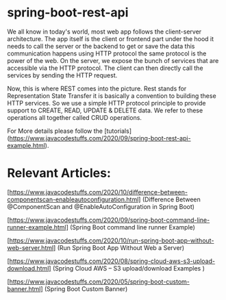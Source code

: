 # spring-boot-rest-api

We all know in today's world, most web app follows the client-server architecture. The app itself is the client or frontend part under the hood it needs to call the server or the backend to get or save the data this communication happens using HTTP protocol the same protocol is the power of the web.  On the server, we expose the bunch of services that are accessible via the HTTP protocol. The client can then directly call the services by sending the HTTP request. 

Now, this is where REST comes into the picture.  Rest stands for Representation State Transfer it is basically a convention to building these HTTP services. So we use a simple HTTP protocol principle to provide support to CREATE, READ, UPDATE & DELETE data. We refer to these operations all together called CRUD operations.

 For More details please follow the [tutorials] (https://www.javacodestuffs.com/2020/09/spring-boot-rest-api-example.html).
# Relevant Articles:

 
[https://www.javacodestuffs.com/2020/10/difference-between-componentscan-enableautoconfiguration.html] (Difference Between @ComponentScan and @EnableAutoConfiguration in Spring Boot)

[https://www.javacodestuffs.com/2020/09/spring-boot-command-line-runner-example.html] (Spring Boot command line runner Example)

[https://www.javacodestuffs.com/2020/10/run-spring-boot-app-without-web-server.html] (Run Spring Boot App Without Web a Server)

[https://www.javacodestuffs.com/2020/08/spring-cloud-aws-s3-upload-download.html] (Spring Cloud AWS – S3 upload/download Examples )

[https://www.javacodestuffs.com/2020/05/spring-boot-custom-banner.html] (Spring Boot Custom Banner)

